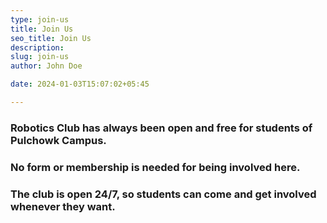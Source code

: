 ```yaml
---
type: join-us
title: Join Us
seo_title: Join Us
description: 
slug: join-us
author: John Doe

date: 2024-01-03T15:07:02+05:45

---
```


### Robotics Club has always been open and free for students of Pulchowk Campus.

### No form or membership is needed for being involved here.

### The club is open 24/7, so students can come and get involved whenever they want.
